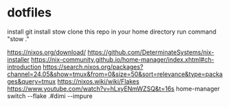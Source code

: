 # dotfiles

install git 
install stow 
clone this repo in your home directory
run command "stow ."


https://nixos.org/download/
https://github.com/DeterminateSystems/nix-installer
https://nix-community.github.io/home-manager/index.xhtml#ch-introduction
https://search.nixos.org/packages?channel=24.05&show=tmux&from=0&size=50&sort=relevance&type=packages&query=tmux
https://nixos.wiki/wiki/Flakes
https://www.youtube.com/watch?v=hLxyENmWZSQ&t=16s
home-manager switch --flake .#dimi --impure
